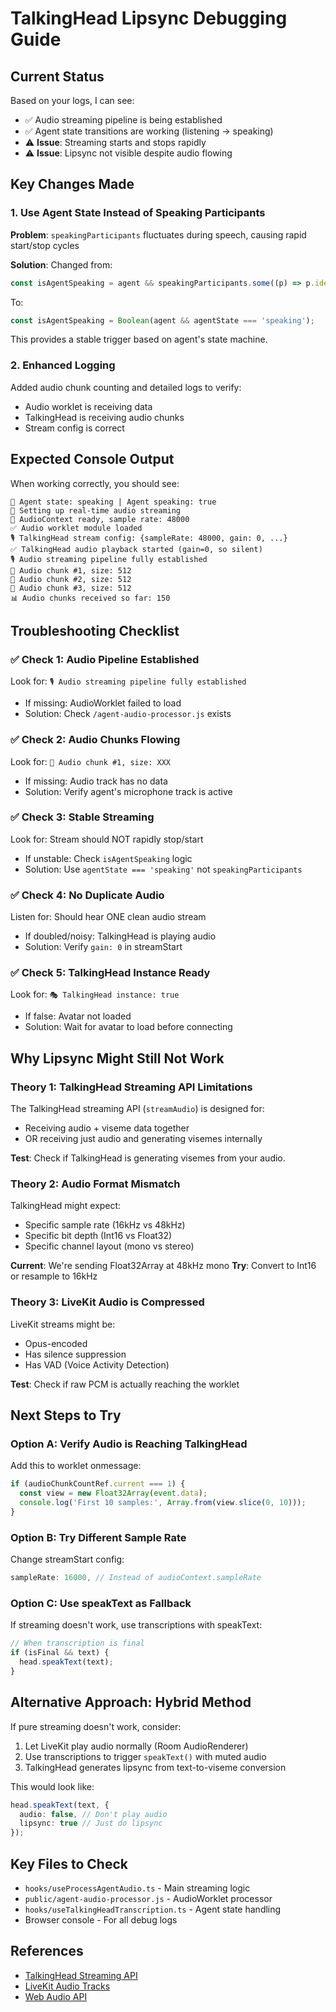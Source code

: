 # TalkingHead Lipsync Debugging Guide

## Current Status

Based on your logs, I can see:
- ✅ Audio streaming pipeline is being established
- ✅ Agent state transitions are working (listening → speaking)
- ⚠️ **Issue**: Streaming starts and stops rapidly
- ⚠️ **Issue**: Lipsync not visible despite audio flowing

## Key Changes Made

### 1. Use Agent State Instead of Speaking Participants
**Problem**: `speakingParticipants` fluctuates during speech, causing rapid start/stop cycles

**Solution**: Changed from:
```typescript
const isAgentSpeaking = agent && speakingParticipants.some((p) => p.identity === agent.identity);
```

To:
```typescript
const isAgentSpeaking = Boolean(agent && agentState === 'speaking');
```

This provides a stable trigger based on agent's state machine.

### 2. Enhanced Logging
Added audio chunk counting and detailed logs to verify:
- Audio worklet is receiving data
- TalkingHead is receiving audio chunks
- Stream config is correct

## Expected Console Output

When working correctly, you should see:
```
🤖 Agent state: speaking | Agent speaking: true
🎤 Setting up real-time audio streaming
🎵 AudioContext ready, sample rate: 48000
✅ Audio worklet module loaded
🎙️ TalkingHead stream config: {sampleRate: 48000, gain: 0, ...}
✅ TalkingHead audio playback started (gain=0, so silent)
🎙️ Audio streaming pipeline fully established
🎵 Audio chunk #1, size: 512
🎵 Audio chunk #2, size: 512
🎵 Audio chunk #3, size: 512
📊 Audio chunks received so far: 150
```

## Troubleshooting Checklist

### ✅ Check 1: Audio Pipeline Established
Look for: `🎙️ Audio streaming pipeline fully established`
- If missing: AudioWorklet failed to load
- Solution: Check `/agent-audio-processor.js` exists

### ✅ Check 2: Audio Chunks Flowing
Look for: `🎵 Audio chunk #1, size: XXX`
- If missing: Audio track has no data
- Solution: Verify agent's microphone track is active

### ✅ Check 3: Stable Streaming
Look for: Stream should NOT rapidly stop/start
- If unstable: Check `isAgentSpeaking` logic
- Solution: Use `agentState === 'speaking'` not `speakingParticipants`

### ✅ Check 4: No Duplicate Audio
Listen for: Should hear ONE clean audio stream
- If doubled/noisy: TalkingHead is playing audio
- Solution: Verify `gain: 0` in streamStart

### ✅ Check 5: TalkingHead Instance Ready
Look for: `🎭 TalkingHead instance: true`
- If false: Avatar not loaded
- Solution: Wait for avatar to load before connecting

## Why Lipsync Might Still Not Work

### Theory 1: TalkingHead Streaming API Limitations
The TalkingHead streaming API (`streamAudio`) is designed for:
- Receiving audio + viseme data together
- OR receiving just audio and generating visemes internally

**Test**: Check if TalkingHead is generating visemes from your audio.

### Theory 2: Audio Format Mismatch
TalkingHead might expect:
- Specific sample rate (16kHz vs 48kHz)
- Specific bit depth (Int16 vs Float32)
- Specific channel layout (mono vs stereo)

**Current**: We're sending Float32Array at 48kHz mono
**Try**: Convert to Int16 or resample to 16kHz

### Theory 3: LiveKit Audio is Compressed
LiveKit streams might be:
- Opus-encoded
- Has silence suppression
- Has VAD (Voice Activity Detection)

**Test**: Check if raw PCM is actually reaching the worklet

## Next Steps to Try

### Option A: Verify Audio is Reaching TalkingHead
Add this to worklet onmessage:
```typescript
if (audioChunkCountRef.current === 1) {
  const view = new Float32Array(event.data);
  console.log('First 10 samples:', Array.from(view.slice(0, 10)));
}
```

### Option B: Try Different Sample Rate
Change streamStart config:
```typescript
sampleRate: 16000, // Instead of audioContext.sampleRate
```

### Option C: Use speakText as Fallback
If streaming doesn't work, use transcriptions with speakText:
```typescript
// When transcription is final
if (isFinal && text) {
  head.speakText(text);
}
```

## Alternative Approach: Hybrid Method

If pure streaming doesn't work, consider:
1. Let LiveKit play audio normally (Room AudioRenderer)
2. Use transcriptions to trigger `speakText()` with muted audio
3. TalkingHead generates lipsync from text-to-viseme conversion

This would look like:
```typescript
head.speakText(text, {
  audio: false, // Don't play audio
  lipsync: true // Just do lipsync
});
```

## Key Files to Check

- `hooks/useProcessAgentAudio.ts` - Main streaming logic
- `public/agent-audio-processor.js` - AudioWorklet processor  
- `hooks/useTalkingHeadTranscription.ts` - Agent state handling
- Browser console - For all debug logs

## References

- [TalkingHead Streaming API](https://github.com/met4citizen/TalkingHead/blob/main/doc/guide.md#streaming-interface)
- [LiveKit Audio Tracks](https://docs.livekit.io/home/client/tracks/)
- [Web Audio API](https://developer.mozilla.org/en-US/docs/Web/API/Web_Audio_API)






